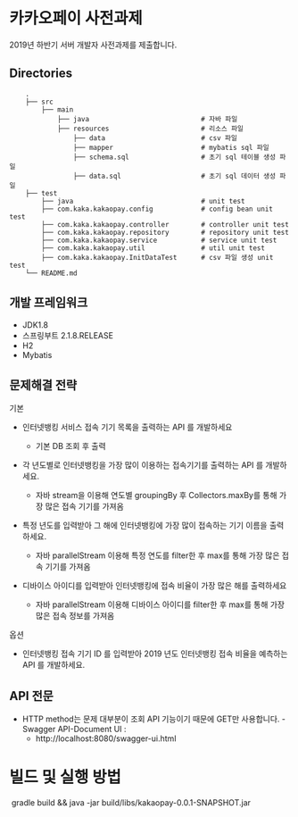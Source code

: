 
# 카카오페이 사전과제 

2019년 하반기 서버 개발자 사전과제를 제출합니다.


## Directories

```
    .
    ├── src                         
        ├── main                  
            ├── java                            # 자바 파일
            ├── resources                       # 리소스 파일
                ├── data                        # csv 파일
                ├── mapper                      # mybatis sql 파일
                ├── schema.sql                  # 초기 sql 테이블 생성 파일
                ├── data.sql                    # 초기 sql 데이터 생성 파일
    ├── test                   
        ├── java                                # unit test 
        ├── com.kaka.kakaopay.config            # config bean unit test 
        ├── com.kaka.kakaopay.controller        # controller unit test 
        ├── com.kaka.kakaopay.repository        # repository unit test 
        ├── com.kaka.kakaopay.service           # service unit test 
        ├── com.kaka.kakaopay.util              # util unit test 
        ├── com.kaka.kakaopay.InitDataTest      # csv 파일 생성 unit test  
    └── README.md
```



## 개발 프레임워크

- JDK1.8
- 스프링부트 2.1.8.RELEASE
- H2
- Mybatis

## 문제해결 전략


기본
- 인터넷뱅킹 서비스 접속 기기 목록을 출력하는 API 를 개발하세요
    - 기본 DB 조회 후 출력
- 각 년도별로 인터넷뱅킹을 가장 많이 이용하는 접속기기를 출력하는 API 를 개발하세요.
    - 자바 stream을 이용해 연도별 groupingBy 후 Collectors.maxBy를 통해 가장 많은 접속 기기를 가져옴
- 특정 년도를 입력받아 그 해에 인터넷뱅킹에 가장 많이 접속하는 기기 이름을 출력하세요.
    - 자바 parallelStream 이용해 특정 연도를 filter한 후 max를 통해 가장 많은 접속 기기를 가져옴

- 디바이스 아이디를 입력받아 인터넷뱅킹에 접속 비율이 가장 많은 해를 출력하세요
    - 자바 parallelStream 이용해 디바이스 아이디를 filter한 후 max를 통해 가장 많은 접속 정보를 가져옴

옵션
- 인터넷뱅킹 접속 기기 ID 를 입력받아 2019 년도 인터넷뱅킹 접속 비율을 예측하는 API 를 개발하세요.


## API 전문
- HTTP method는 문제 대부분이 조회 API 기능이기 때문에 GET만 사용합니다.
​- Swagger API-Document UI : 
    - http://localhost:8080/swagger-ui.html


# 빌드 및 실행 방법
​ gradle build && java -jar build/libs/kakaopay-0.0.1-SNAPSHOT.jar
